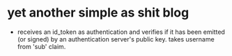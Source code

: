 # yet another simple as shit blog

- receives an id_token as authentication and verifies if it has been 
  emitted (or signed) by an authentication server's public key. takes
  username from 'sub' claim.
  
